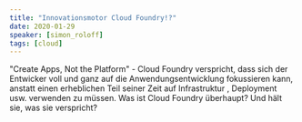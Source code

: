```yaml
---
title: "Innovationsmotor Cloud Foundry!?"
date: 2020-01-29
speaker: [simon_roloff]
tags: [cloud]
---
```


"Create Apps, Not the Platform" - Cloud Foundry verspricht, dass sich der Entwicker voll und ganz auf die
Anwendungsentwicklung fokussieren kann, anstatt einen erheblichen Teil seiner Zeit auf Infrastruktur , Deployment usw.
verwenden zu müssen. Was ist Cloud Foundry überhaupt? Und hält sie, was sie verspricht?
